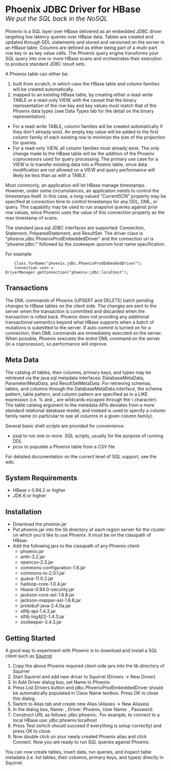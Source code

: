 <h1>Phoenix JDBC Driver for HBase<br />
<small><small><em style="font-weight:normal;">We put the SQL back in the NoSQL</em></small></small></h1>

Phoenix is a SQL layer over HBase delivered as an embedded JDBC driver targeting low latency queries over HBase data. Tables are created and updated through DDL statements and stored and versioned on the server in an HBase table. Columns are defined as either being part of a multi-part row key or as key value cells. The Phoenix query engine transforms your SQL query into one or more HBase scans and orchestrates their execution to produce standard JDBC result sets.

A Phoenix table can either be:

1. built from scratch, in which case the HBase table and column families will be created automatically.
2. mapped to an existing HBase table, by creating either a read-write TABLE or a read-only VIEW, with the caveat that the binary representation of the row key and key values must match that of the Phoenix data types (see Data Types tab for the detail on the binary representation).
  * For a read-write TABLE, column families will be created automatically if they don't already exist. An empty key value will be added to the first column family of each existing row to minimize the size of the projection for queries.
  * For a read-only VIEW, all column families must already exist. The only change made to the HBase table will be the addition of the Phoenix coprocessors used for query processing. The primary use case for a VIEW is to transfer existing data into a Phoenix table, since data modification are not allowed on a VIEW and query performance will likely be less than as with a TABLE.

Most commonly, an application will let HBase manage timestamps. However, under some circumstances, an application needs to control the timestamps itself. In this case, a long-valued "CurrentSCN" property may be specified at connection time to control timestamps for any DDL, DML, or query. This capability may be used to run snapshot queries against prior row values, since Phoenix uses the value of this connection property as the max timestamp of scans.

The standard java.sql JDBC interfaces are supported: Connection, Statement, PreparedStatement, and ResultSet. The driver class is "phoenix.jdbc.PhoenixProdEmbeddedDriver" and the connection url is "phoenix:jdbc:" followed by the zookeeper quorum host name specification.

For example:

        Class.forName("phoenix.jdbc.PhoenixProdEmbeddedDriver");
        Connection conn = DriverManager.getConnection("phoenix:jdbc:localhost");

## Transactions ##
The DML commands of Phoenix (UPSERT and DELETE) batch pending changes to HBase tables on the client side. The changes are sent to the server when the transaction is committed and discarded when the transaction is rolled back. Phoenix does not providing any additional transactional semantics beyond what HBase supports when a batch of mutations is submitted to the server. If auto commit is turned on for a connection, then DML commands are immediately executed on the server. When possible, Phoenix executes the entire DML command on the server (in a coprocessor), so performance will improve.

## Meta Data ##
The catalog of tables, their columns, primary keys, and types may be retrieved via the java.sql metadata interfaces: DatabaseMetaData, ParameterMetaData, and ResultSetMetaData. For retrieving schemas, tables, and columns through the DatabaseMetaData interface, the schema pattern, table pattern, and column pattern are specified as in a LIKE expression (i.e. % and _ are wildcards escaped through the \ character). The table catalog argument to the metadata APIs deviates from a more standard relational database model, and instead is used to specify a column family name (in particular to see all columns in a given column family).

Several basic shell scripts are provided for convenience:

* psql to run one or more .SQL scripts, usually for the purpose of running DDL
* pcsv to populate a Phoenix table from a CSV file

For detailed documentation on the current level of SQL support, see the wiki. 

## System Requirements ##
* HBase v 0.94.2 or higher
* JDK 6 or higher

## Installation ##
* Download the phoenix.jar
* Put phoenix.jar into the lib directory of each region server for the cluster on which you'd like to use Phoenix. It must be on the classpath of HBase.
* Add the following jars to the classpath of any Phoenix client:
  * phoenix.jar
  * antlr-3.2.jar
  * opencsv-2.3.jar
  * commons-configuration-1.6.jar
  * commons-io-2.0.1.jar
  * guava-11.0.2.jar
  * hadoop-core-1.0.4.jar
  * hbase-0.94.0-security.jar
  * jackson-core-asl-1.8.8.jar
  * jackson-mapper-asl-1.8.8.jar
  * protobuf-java-2.4.0a.jar
  * slf4j-api-1.4.3.jar
  * slf4j-log4j12-1.4.3.jar
  * zookeeper-3.4.3.jar

## Getting Started ##
A good way to experiment with Phoenix is to download and install a SQL client such as [Squirrel](http://squirrel-sql.sourceforge.net/)

1. Copy the above Phoenix required client-side jars into the lib directory of Squirrel
2. Start Squirrel and add new driver to Squirrel (Drivers -> New Driver)
3. In Add Driver dialog box, set Name to Phoenix
4. Press List Drivers button and jdbc.PhoenixProdEmbeddedDriver should be automatically populated in Class Name textbox. Press OK to close this dialog.
5. Switch to Alias tab and create new Alias (Aliases -> New Aliases)
6. In the dialog box, Name: <any name>, Driver: Phoenix, User Name: <anything>, Password: <anything>
7. Construct URL as follows: jdbc:phoenix:<zookeeper quorum server>. For example, to connect to a local HBase use: jdbc:phoenix:localhost
8. Press Test (which should succeed if everything is setup correctly) and press OK to close.
9. Now double click on your newly created Phoenix alias and click Connect. Now you are ready to run SQL queries against Phoenix.

You can now create tables, insert data, run queries, and inspect table metadata (i.e. list tables, their columns, primary keys, and types) directly in Squirrel.
